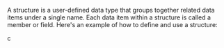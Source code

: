  A structure is a user-defined data type that groups together related data items under a single name. Each data item within a structure is called a member or field. Here's an example of how to define and use a structure:

c
